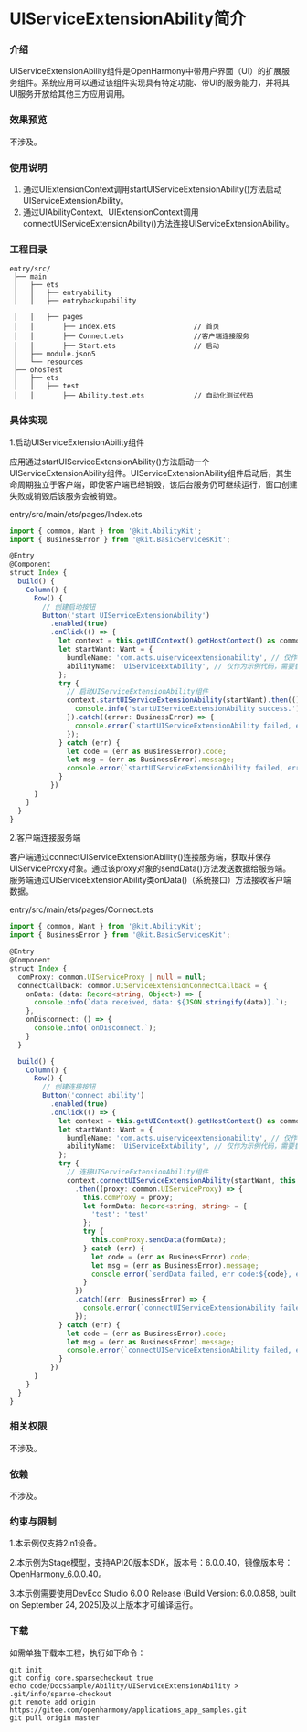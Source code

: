 # UIServiceExtensionAbility简介

### 介绍

UIServiceExtensionAbility组件是OpenHarmony中带用户界面（UI）的扩展服务组件。系统应用可以通过该组件实现具有特定功能、带UI的服务能力，并将其UI服务开放给其他三方应用调用。

### 效果预览
 不涉及。
### 使用说明

1. 通过UIExtensionContext调用startUIServiceExtensionAbility()方法启动UIServiceExtensionAbility。
2. 通过UIAbilityContext、UIExtensionContext调用connectUIServiceExtensionAbility()方法连接UIServiceExtensionAbility。

### 工程目录

```
entry/src/
 ├── main
 │   ├── ets
 │   │   ├── entryability
 │   │   ├── entrybackupability

 │   │   ├── pages
 │   │       ├── Index.ets                   // 首页
 │   │       ├── Connect.ets                 //客户端连接服务
 │   │       ├── Start.ets                   // 启动
 │   ├── module.json5
 │   └── resources
 ├── ohosTest
 │   ├── ets
 │   │   ├── test
 │   │       ├── Ability.test.ets            // 自动化测试代码
```

### 具体实现

1.启动UIServiceExtensionAbility组件

应用通过startUIServiceExtensionAbility()方法启动一个UIServiceExtensionAbility组件。UIServiceExtensionAbility组件启动后，其生命周期独立于客户端，即使客户端已经销毁，该后台服务仍可继续运行，窗口创建失败或销毁后该服务会被销毁。

entry/src/main/ets/pages/Index.ets

```ts
import { common, Want } from '@kit.AbilityKit';
import { BusinessError } from '@kit.BasicServicesKit';

@Entry
@Component
struct Index {
  build() {
    Column() {
      Row() {
        // 创建启动按钮
        Button('start UIServiceExtensionAbility')
          .enabled(true)
          .onClick(() => {
            let context = this.getUIContext().getHostContext() as common.UIAbilityContext;
            let startWant: Want = {
              bundleName: 'com.acts.uiserviceextensionability', // 仅作为示例代码，需要替换为实际的UIServiceExtensionAbility组件的包名。
              abilityName: 'UiServiceExtAbility', // 仅作为示例代码，需要替换为实际的UIServiceExtensionAbility组件名称。
            };
            try {
              // 启动UIServiceExtensionAbility组件
              context.startUIServiceExtensionAbility(startWant).then(() => {
                console.info('startUIServiceExtensionAbility success.');
              }).catch((error: BusinessError) => {
                console.error(`startUIServiceExtensionAbility failed, err code: ${error.code}, err msg: ${error.message}.`);
              });
            } catch (err) {
              let code = (err as BusinessError).code;
              let msg = (err as BusinessError).message;
              console.error(`startUIServiceExtensionAbility failed, err code: ${code}, err msg: ${msg}.`);
            }
          })
      }
    }
  }
}
```

2.客户端连接服务端

客户端通过connectUIServiceExtensionAbility()连接服务端，获取并保存UIServiceProxy对象。通过该proxy对象的sendData()方法发送数据给服务端。服务端通过UIServiceExtensionAbility类onData()（系统接口）方法接收客户端数据。

entry/src/main/ets/pages/Connect.ets
```ts
import { common, Want } from '@kit.AbilityKit';
import { BusinessError } from '@kit.BasicServicesKit';

@Entry
@Component
struct Index {
  comProxy: common.UIServiceProxy | null = null;
  connectCallback: common.UIServiceExtensionConnectCallback = {
    onData: (data: Record<string, Object>) => {
      console.info(`data received, data: ${JSON.stringify(data)}.`);
    },
    onDisconnect: () => {
      console.info(`onDisconnect.`);
    }
  }

  build() {
    Column() {
      Row() {
        // 创建连接按钮
        Button('connect ability')
          .enabled(true)
          .onClick(() => {
            let context = this.getUIContext().getHostContext() as common.UIAbilityContext;
            let startWant: Want = {
              bundleName: 'com.acts.uiserviceextensionability', // 仅作为示例代码，需要替换为实际的UIServiceExtensionAbility组件的包名。
              abilityName: 'UiServiceExtAbility', // 仅作为示例代码，需要替换为实际的UIServiceExtensionAbility组件名称。
            };
            try {
              // 连接UIServiceExtensionAbility组件
              context.connectUIServiceExtensionAbility(startWant, this.connectCallback)
                .then((proxy: common.UIServiceProxy) => {
                  this.comProxy = proxy;
                  let formData: Record<string, string> = {
                    'test': 'test'
                  };
                  try {
                    this.comProxy.sendData(formData);
                  } catch (err) {
                    let code = (err as BusinessError).code;
                    let msg = (err as BusinessError).message;
                    console.error(`sendData failed, err code:${code}, err msg:${msg}.`);
                  }
                })
                .catch((err: BusinessError) => {
                  console.error(`connectUIServiceExtensionAbility failed, err code: ${err.code}, err msg: ${err.message}.`);
                });
            } catch (err) {
              let code = (err as BusinessError).code;
              let msg = (err as BusinessError).message;
              console.error(`connectUIServiceExtensionAbility failed, err code:${code}, err msg:${msg}.`);
            }
          })
      }
    }
  }
}
```

### 相关权限

不涉及。

### 依赖

不涉及。

### 约束与限制

1.本示例仅支持2in1设备。

2.本示例为Stage模型，支持API20版本SDK，版本号：6.0.0.40，镜像版本号：OpenHarmony_6.0.0.40。

3.本示例需要使用DevEco Studio 6.0.0 Release (Build Version: 6.0.0.858, built on September 24, 2025)及以上版本才可编译运行。

### 下载

如需单独下载本工程，执行如下命令：

```
git init
git config core.sparsecheckout true
echo code/DocsSample/Ability/UIServiceExtensionAbility > .git/info/sparse-checkout
git remote add origin https://gitee.com/openharmony/applications_app_samples.git
git pull origin master
```
